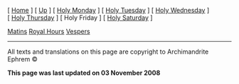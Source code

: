\[ [Home](index.md) \] \[ [Up](holyweek.md) \] \[ [Holy Monday](holyMon.md) \] \[ [Holy Tuesday](holyTues.md) \] \[ [Holy Wednesday](holyWed.md) \] \[ [Holy Thursday](holyThu.md) \] \[ Holy Friday \] \[ [Holy Saturday](holy.md) \]

[Matins](HWFri-M.md)
[Royal Hours](HWFri-Hrs.md)
[Vespers](HWFri-V.md)

------------------------------------------------------------------------

All texts and translations on this page are copyright to
Archimandrite Ephrem ©

**This page was last updated on 03 November 2008**
